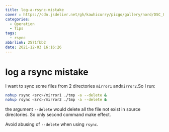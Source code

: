 ```yaml
---
title: log-a-rsync-mistake
cover : https://cdn.jsdelivr.net/gh/kawhicurry/picgo/gallery/nord/DSC_0015.JPG
categories:
  - Operation
  - Tips
tags:
  - rsync
abbrlink: 2571fbb2
date: 2021-12-03 16:16:26
---
```


# log a rsync mistake

I want to sync some files from 2 directories `mirror1` and`mirror2`.So I run:

```bash
nohup rsync <src>/mirror1 ./tmp -a --delete &
nohup rsync <src>/mirror2 ./tmp -a --delete &
```

the argument `--delete` would delete all the file not exist in source directories. So only second command make effect.

Avoid abusing of `--delete` when using `rsync`. 
